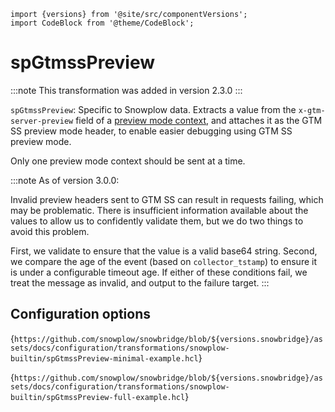 ```mdx-code-block
import {versions} from '@site/src/componentVersions';
import CodeBlock from '@theme/CodeBlock';
```

# spGtmssPreview

:::note
This transformation was added in version 2.3.0
:::

`spGtmssPreview`: Specific to Snowplow data. Extracts a value from the `x-gtm-server-preview` field of a [preview mode context](https://github.com/snowplow/iglu-central/blob/master/schemas/com.google.tag-manager.server-side/preview_mode/jsonschema/1-0-0), and attaches it as the GTM SS preview mode header, to enable easier debugging using GTM SS preview mode.

Only one preview mode context should be sent at a time.

:::note
As of version 3.0.0:

Invalid preview headers sent to GTM SS can result in requests failing, which may be problematic. There is insufficient information available about the values to allow us to confidently validate them, but we do two things to avoid this problem.

First, we validate to ensure that the value is a valid base64 string. Second, we compare the age of the event (based on `collector_tstamp`) to ensure it is under a configurable timeout age. If either of these conditions fail, we treat the message as invalid, and output to the failure target.
:::

## Configuration options

<CodeBlock language="hcl" reference>{`
https://github.com/snowplow/snowbridge/blob/${versions.snowbridge}/assets/docs/configuration/transformations/snowplow-builtin/spGtmssPreview-minimal-example.hcl
`}</CodeBlock>

<CodeBlock language="hcl" reference>{`
https://github.com/snowplow/snowbridge/blob/${versions.snowbridge}/assets/docs/configuration/transformations/snowplow-builtin/spGtmssPreview-full-example.hcl
`}</CodeBlock>
